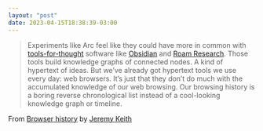 ```yaml
---
layout: "post"
date: 2023-04-15T18:38:39-03:00
---
```


> Experiments like Arc feel like they could have more in common with [tools-for-thought](https://maggieappleton.com/tools-for-thought) software like [Obsidian](https://obsidian.md/) and [Roam Research](https://roamresearch.com/). Those tools build knowledge graphs of connected nodes. A kind of hypertext of ideas. But we’ve already got hypertext tools we use every day: web browsers. It’s just that they don’t do much with the accumulated knowledge of our web browsing. Our browsing history is a boring reverse chronological list instead of a cool-looking knowledge graph or timeline.

From [Browser history](https://adactio.com/journal/20078) by [Jeremy Keith](https://adactio.com/)
